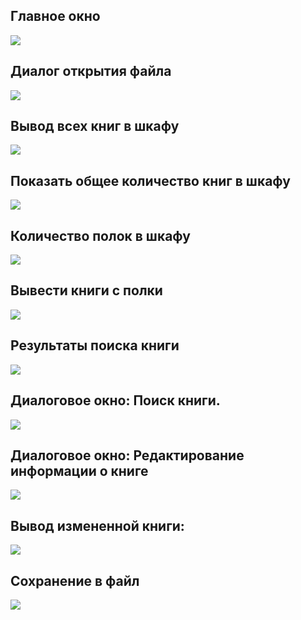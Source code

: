    ## Главное окно

![](/home/poltorola/Qt_labs/doc/images/mainwindow_screen.png)



## Диалог открытия файла



![](/home/poltorola/Qt_labs/doc/images/QFileDialog_open_screen.png)



## Вывод всех книг в шкафу

![](/home/poltorola/Qt_labs/doc/images/write_all_screen.png)



## Показать общее количество книг в шкафу

![](/home/poltorola/Qt_labs/doc/images/count_all_screen.png)



## Количество полок в шкафу

![](/home/poltorola/Qt_labs/doc/images/bookshelf_size_screen.png)



## Вывести книги с полки

![](/home/poltorola/Qt_labs/doc/images/write_shelf_screen.png)



## Результаты поиска книги

![](/home/poltorola/Qt_labs/doc/images/book_search_failed_screen.png)



## Диалоговое окно: Поиск книги.

![](/home/poltorola/Qt_labs/doc/images/book_search_dialog_screen.png)



## Диалоговое окно: Редактирование информации о книге

![](/home/poltorola/Qt_labs/doc/images/book_change_dialog_screen.png)



## Вывод измененной книги:

![](/home/poltorola/Qt_labs/doc/images/changed_book_screen.png)

## Сохранение в файл



 ![](/home/poltorola/Qt_labs/doc/images/QFIleDIalog_save_screen.png)